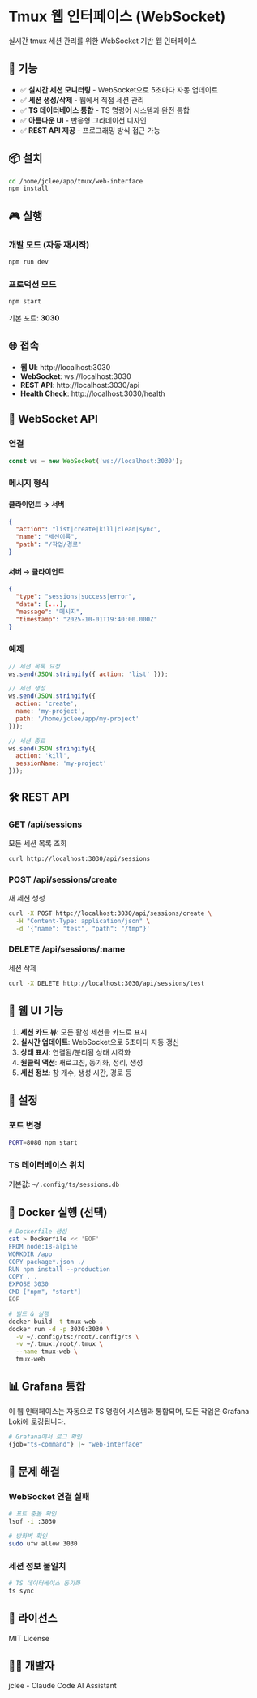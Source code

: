 # Tmux 웹 인터페이스 (WebSocket)

실시간 tmux 세션 관리를 위한 WebSocket 기반 웹 인터페이스

## 🚀 기능

- ✅ **실시간 세션 모니터링** - WebSocket으로 5초마다 자동 업데이트
- ✅ **세션 생성/삭제** - 웹에서 직접 세션 관리
- ✅ **TS 데이터베이스 통합** - TS 명령어 시스템과 완전 통합
- ✅ **아름다운 UI** - 반응형 그라데이션 디자인
- ✅ **REST API 제공** - 프로그래밍 방식 접근 가능

## 📦 설치

```bash
cd /home/jclee/app/tmux/web-interface
npm install
```

## 🎮 실행

### 개발 모드 (자동 재시작)
```bash
npm run dev
```

### 프로덕션 모드
```bash
npm start
```

기본 포트: **3030**

## 🌐 접속

- **웹 UI**: http://localhost:3030
- **WebSocket**: ws://localhost:3030
- **REST API**: http://localhost:3030/api
- **Health Check**: http://localhost:3030/health

## 🔌 WebSocket API

### 연결
```javascript
const ws = new WebSocket('ws://localhost:3030');
```

### 메시지 형식

#### 클라이언트 → 서버
```json
{
  "action": "list|create|kill|clean|sync",
  "name": "세션이름",
  "path": "/작업/경로"
}
```

#### 서버 → 클라이언트
```json
{
  "type": "sessions|success|error",
  "data": [...],
  "message": "메시지",
  "timestamp": "2025-10-01T19:40:00.000Z"
}
```

### 예제

```javascript
// 세션 목록 요청
ws.send(JSON.stringify({ action: 'list' }));

// 세션 생성
ws.send(JSON.stringify({
  action: 'create',
  name: 'my-project',
  path: '/home/jclee/app/my-project'
}));

// 세션 종료
ws.send(JSON.stringify({
  action: 'kill',
  sessionName: 'my-project'
}));
```

## 🛠️ REST API

### GET /api/sessions
모든 세션 목록 조회

```bash
curl http://localhost:3030/api/sessions
```

### POST /api/sessions/create
새 세션 생성

```bash
curl -X POST http://localhost:3030/api/sessions/create \
  -H "Content-Type: application/json" \
  -d '{"name": "test", "path": "/tmp"}'
```

### DELETE /api/sessions/:name
세션 삭제

```bash
curl -X DELETE http://localhost:3030/api/sessions/test
```

## 🎨 웹 UI 기능

1. **세션 카드 뷰**: 모든 활성 세션을 카드로 표시
2. **실시간 업데이트**: WebSocket으로 5초마다 자동 갱신
3. **상태 표시**: 연결됨/분리됨 상태 시각화
4. **원클릭 액션**: 새로고침, 동기화, 정리, 생성
5. **세션 정보**: 창 개수, 생성 시간, 경로 등

## 🔧 설정

### 포트 변경
```bash
PORT=8080 npm start
```

### TS 데이터베이스 위치
기본값: `~/.config/ts/sessions.db`

## 🐳 Docker 실행 (선택)

```bash
# Dockerfile 생성
cat > Dockerfile << 'EOF'
FROM node:18-alpine
WORKDIR /app
COPY package*.json ./
RUN npm install --production
COPY . .
EXPOSE 3030
CMD ["npm", "start"]
EOF

# 빌드 & 실행
docker build -t tmux-web .
docker run -d -p 3030:3030 \
  -v ~/.config/ts:/root/.config/ts \
  -v ~/.tmux:/root/.tmux \
  --name tmux-web \
  tmux-web
```

## 📊 Grafana 통합

이 웹 인터페이스는 자동으로 TS 명령어 시스템과 통합되며,
모든 작업은 Grafana Loki에 로깅됩니다.

```bash
# Grafana에서 로그 확인
{job="ts-command"} |~ "web-interface"
```

## 🚨 문제 해결

### WebSocket 연결 실패
```bash
# 포트 충돌 확인
lsof -i :3030

# 방화벽 확인
sudo ufw allow 3030
```

### 세션 정보 불일치
```bash
# TS 데이터베이스 동기화
ts sync
```

## 📝 라이선스

MIT License

## 👨‍💻 개발자

jclee - Claude Code AI Assistant
